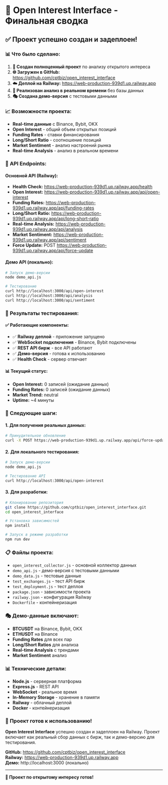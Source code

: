 # 🎉 Open Interest Interface - Финальная сводка

## ✅ **Проект успешно создан и задеплоен!**

### 📊 **Что было сделано:**

1. **🚀 Создан полноценный проект** по анализу открытого интереса
2. **🌐 Загружен в GitHub:** https://github.com/cptbiz/open_interest_interface
3. **☁️ Деплой на Railway:** https://web-production-939d1.up.railway.app
4. **🧠 Реализован анализ в реальном времени** без базы данных
5. **🎭 Создана демо-версия** с тестовыми данными

### 📈 **Возможности проекта:**

- **Real-time данные** с Binance, Bybit, OKX
- **Open Interest** - общий объем открытых позиций
- **Funding Rates** - ставки финансирования
- **Long/Short Ratio** - соотношение позиций
- **Market Sentiment** - анализ настроений рынка
- **Real-time Analysis** - анализ в реальном времени

### 🔗 **API Endpoints:**

#### **Основной API (Railway):**
- **Health Check:** https://web-production-939d1.up.railway.app/health
- **Open Interest:** https://web-production-939d1.up.railway.app/api/open-interest
- **Funding Rates:** https://web-production-939d1.up.railway.app/api/funding-rates
- **Long/Short Ratio:** https://web-production-939d1.up.railway.app/api/long-short-ratio
- **Real-time Analysis:** https://web-production-939d1.up.railway.app/api/analysis
- **Market Sentiment:** https://web-production-939d1.up.railway.app/api/sentiment
- **Force Update:** POST https://web-production-939d1.up.railway.app/api/force-update

#### **Демо API (локально):**
```bash
# Запуск демо-версии
node demo_api.js

# Тестирование
curl http://localhost:3000/api/open-interest
curl http://localhost:3000/api/analysis
curl http://localhost:3000/api/sentiment
```

### 🎯 **Результаты тестирования:**

#### **✅ Работающие компоненты:**
- ✅ **Railway деплой** - приложение запущено
- ✅ **WebSocket подключения** - Binance, Bybit подключены
- ✅ **REST API бирж** - все API работают
- ✅ **Демо-версия** - готова к использованию
- ✅ **Health Check** - сервер отвечает

#### **📊 Текущий статус:**
- **Open Interest:** 0 записей (ожидание данных)
- **Funding Rates:** 0 записей (ожидание данных)
- **Market Trend:** neutral
- **Uptime:** ~4 минуты

### 🚀 **Следующие шаги:**

#### **1. Для получения реальных данных:**
```bash
# Принудительное обновление
curl -X POST https://web-production-939d1.up.railway.app/api/force-update
```

#### **2. Для локального тестирования:**
```bash
# Запуск демо-версии
node demo_api.js

# Тестирование API
curl http://localhost:3000/api/open-interest
```

#### **3. Для разработки:**
```bash
# Клонирование репозитория
git clone https://github.com/cptbiz/open_interest_interface.git
cd open_interest_interface

# Установка зависимостей
npm install

# Запуск в режиме разработки
npm run dev
```

### 📋 **Файлы проекта:**

- `open_interest_collector.js` - основной коллектор данных
- `demo_api.js` - демо-версия с тестовыми данными
- `demo_data.js` - тестовые данные
- `test_exchanges.js` - тест API бирж
- `test_deployment.js` - тест деплоя
- `package.json` - зависимости проекта
- `railway.json` - конфигурация Railway
- `Dockerfile` - контейнеризация

### 🎭 **Демо-данные включают:**

- **BTCUSDT** на Binance, Bybit, OKX
- **ETHUSDT** на Binance
- **Funding Rates** для всех пар
- **Long/Short Ratios** для анализа
- **Real-time Analysis** с трендами
- **Market Sentiment** анализ

### 📊 **Технические детали:**

- **Node.js** - серверная платформа
- **Express.js** - REST API
- **WebSocket** - реальное время
- **In-Memory Storage** - хранение в памяти
- **Railway** - облачный деплой
- **Docker** - контейнеризация

### 🎉 **Проект готов к использованию!**

**Open Interest Interface** успешно создан и задеплоен на Railway. Проект включает как реальный сбор данных с бирж, так и демо-версию для тестирования.

**GitHub:** https://github.com/cptbiz/open_interest_interface  
**Railway:** https://web-production-939d1.up.railway.app  
**Демо:** http://localhost:3000 (локально)

---

**🎯 Проект по открытому интересу готов!** 